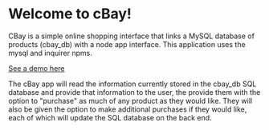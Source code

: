 # Welcome to cBay!

CBay is a simple online shopping interface that links a MySQL database of products (cbay_db) with a node app interface.  This application uses the mysql and inquirer npms.

[See a demo here](demo.gif)

The cBay app will read the information currently stored in the cbay_db SQL database and provide that information to the user, the provide them with the option to "purchase" as much of any product as they would like.  They will also be given the option to make additional purchases if they would like, each of which will update the SQL database on the back end.